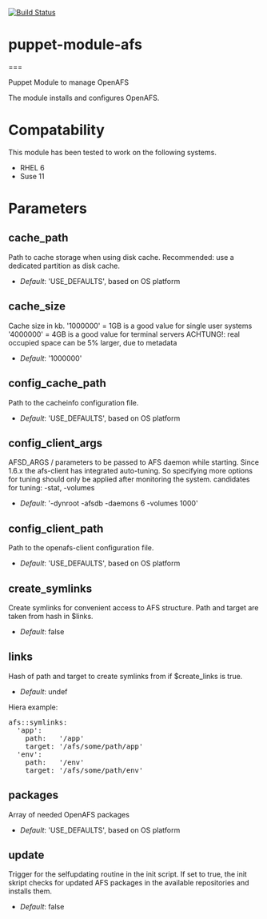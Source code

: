 [![Build Status](https://travis-ci.org/Phil-Friderici/puppet-module-afs.png?branch=master)](https://travis-ci.org/Phil-Friderici/puppet-module-afs)

# puppet-module-afs #
===

Puppet Module to manage OpenAFS

The module installs and configures OpenAFS.

# Compatability #

This module has been tested to work on the following systems.

 * RHEL 6
 * Suse 11

# Parameters #

cache_path
----------
Path to cache storage when using disk cache.
Recommended: use a dedicated partition as disk cache.


- *Default*: 'USE_DEFAULTS', based on OS platform


cache_size
----------
Cache size in kb.
'1000000' = 1GB is a good value for single user systems
'4000000' = 4GB is a good value for terminal servers
ACHTUNG!: real occupied space can be 5% larger, due to metadata

- *Default*: '1000000'


config_cache_path
-----------------
Path to the cacheinfo configuration file.

- *Default*: 'USE_DEFAULTS', based on OS platform


config_client_args
------------------
AFSD_ARGS / parameters to be passed to AFS daemon while starting.
Since 1.6.x the afs-client has integrated auto-tuning. So specifying more options for tuning should only be applied after monitoring the system.
candidates for tuning: -stat, -volumes

- *Default*: '-dynroot -afsdb -daemons 6 -volumes 1000'


config_client_path
------------------
Path to the openafs-client configuration file.

- *Default*: 'USE_DEFAULTS', based on OS platform


create_symlinks
---------------
Create symlinks for convenient access to AFS structure. Path and target are taken from hash in $links.

- *Default*: false


links
-----
Hash of path and target to create symlinks from if $create_links is true.

- *Default*: undef

Hiera example:
<pre>
afs::symlinks:
  'app':
    path:   '/app'
    target: '/afs/some/path/app'
  'env':
    path:   '/env'
    target: '/afs/some/path/env'
</pre>


packages
--------
Array of needed OpenAFS packages

- *Default*: 'USE_DEFAULTS', based on OS platform


update
------
Trigger for the selfupdating routine in the init script.
If set to true, the init skript checks for updated AFS packages in the available repositories and installs them.

- *Default*: false
